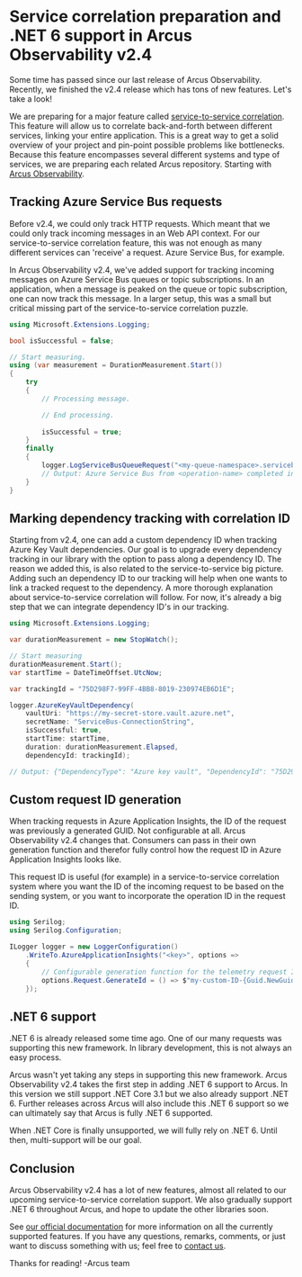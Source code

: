 # Service correlation preparation and .NET 6 support in Arcus Observability v2.4
Some time has passed since our last release of Arcus Observability. Recently, we finished the v2.4 release which has tons of new features. Let's take a look!

We are preparing for a major feature called [service-to-service correlation](https://docs.microsoft.com/en-us/azure/azure-monitor/app/app-map?tabs=net). This feature will allow us to correlate back-and-forth between different services, linking your entire application. This is a great way to get a solid overview of your project and pin-point possible problems like bottlenecks.
Because this feature encompasses several different systems and type of services, we are preparing each related Arcus repository. Starting with [Arcus Observability](https://github.com/arcus-azure/arcus.observability).

## Tracking Azure Service Bus requests
Before v2.4, we could only track HTTP requests. Which meant that we could only track incoming messages in an Web API context. For our service-to-service correlation feature, this was not enough as many different services can 'receive' a request. Azure Service Bus, for example.

In Arcus Observability v2.4, we've added support for tracking incoming messages on Azure Service Bus queues or topic subscriptions. In an application, when a message is peaked on the queue or topic subscription, one can now track this message. In a larger setup, this was a small but critical missing part of the service-to-service correlation puzzle.

```csharp
using Microsoft.Extensions.Logging;

bool isSuccessful = false;

// Start measuring.
using (var measurement = DurationMeasurement.Start())
{
    try
    {
        // Processing message.

        // End processing.
        
        isSuccessful = true;
    }
    finally
    {
        logger.LogServiceBusQueueRequest("<my-queue-namespace>.servicebus.windows.net", "<my-queue-name>", "<operation-name>", isSuccessful, measurement);
        // Output: Azure Service Bus from <operation-name> completed in 0.00:12:20.8290760 at 2021-10-26T05:36:03.6067975 +02:00 - (IsSuccessful: True, Context: {[ServiceBus-Endpoint, <my-queue-namespace>.servicebus.windows.net]; [ServiceBus-Entity, <my-queue-name>]; [ServiceBus-EntityType, Queue]; [TelemetryType, Request]})
    }
}
```

## Marking dependency tracking with correlation ID
Starting from v2.4, one can add a custom dependency ID when tracking Azure Key Vault dependencies. Our goal is to upgrade every dependency tracking in our library with the option to pass along a dependency ID. The reason we added this, is also related to the service-to-service big picture. Adding such an dependency ID to our tracking will help when one wants to link a tracked request to the dependency. A more thorough explanation about service-to-service correlation will follow. For now, it's already a big step that we can integrate dependency ID's in our tracking.

```csharp
using Microsoft.Extensions.Logging;

var durationMeasurement = new StopWatch();

// Start measuring
durationMeasurement.Start();
var startTime = DateTimeOffset.UtcNow;

var trackingId = "75D298F7-99FF-4BB8-8019-230974EB6D1E";

logger.AzureKeyVaultDependency(
    vaultUri: "https://my-secret-store.vault.azure.net", 
    secretName: "ServiceBus-ConnectionString", 
    isSuccessful: true, 
    startTime: startTime, 
    duration: durationMeasurement.Elapsed,
    dependencyId: trackingId);

// Output: {"DependencyType": "Azure key vault", "DependencyId": "75D298F7-99FF-4BB8-8019-230974EB6D1E", "DependencyData": "ServiceBus-ConnectionString", "TargetName": "https://my-secret-store.vault.azure.net", "Duration": "00:00:00.2521801", "StartTime": "03/23/2020 09:56:31 +00:00", "IsSuccessful": true, "Context": {}}
```

## Custom request ID generation
When tracking requests in Azure Application Insights, the ID of the request was previously a generated GUID. Not configurable at all. Arcus Observability v2.4 changes that. Consumers can pass in their own generation function and therefor fully control how the request ID in Azure Application Insights looks like.

This request ID is useful (for example) in a service-to-service correlation system where you want the ID of the incoming request to be based on the sending system, or you want to incorporate the operation ID in the request ID.

```csharp
using Serilog;
using Serilog.Configuration;

ILogger logger = new LoggerConfiguration()
    .WriteTo.AzureApplicationInsights("<key>", options =>
    {
        // Configurable generation function for the telemetry request ID.
        options.Request.GenerateId = () => $"my-custom-ID-{Guid.NewGuid()}";
    });
```

## .NET 6 support
.NET 6 is already released some time ago. One of our many requests was supporting this new framework. In library development, this is not always an easy process. 

Arcus wasn't yet taking any steps in supporting this new framework. Arcus Observability v2.4 takes the first step in adding .NET 6 support to Arcus. In this version we still support .NET Core 3.1 but we also already support .NET 6. Further releases across Arcus will also include this .NET 6 support so we can ultimately say that Arcus is fully .NET 6 supported.

When .NET Core is finally unsupported, we will fully rely on .NET 6. Until then, multi-support will be our goal.

## Conclusion
Arcus Observability v2.4 has a lot of new features, almost all related to our upcoming service-to-service correlation support. We also gradually support .NET 6 throughout Arcus, and hope to update the other libraries soon. 

See [our official documentation](https://observability.arcus-azure.net/) for more information on all the currently supported features.
If you have any questions, remarks, comments, or just want to discuss something with us; feel free to [contact us](https://github.com/arcus-azure/arcus.observability/issues/new/choose).

Thanks for reading!
-Arcus team